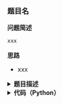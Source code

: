 ### 题目名

<!-- Tag:  -->

<summary><b>问题简述</b></summary>

```txt
xxx
```

<summary><b>思路</b></summary>

- xxx

<details><summary><b>题目描述</b></summary>

```txt
```

<!-- <div align="center"><img src="../../../_assets/xxx.png" height="300" /></div> -->

</details>


<details><summary><b>代码（Python）</b></summary>

```python
```

</details>


